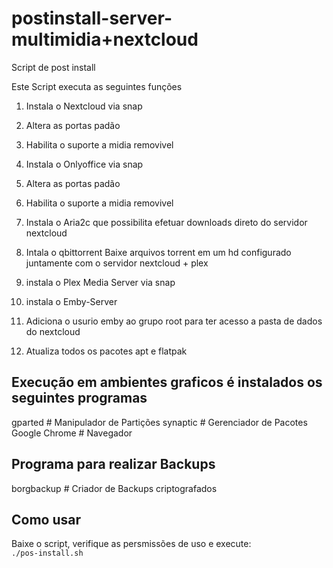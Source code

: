 # postinstall-server-multimidia+nextcloud

Script de post install

Este Script executa as seguintes funções

1. Instala o Nextcloud via snap 

2. Altera as portas padão 

3. Habilita o suporte a midia removivel

4. Instala o Onlyoffice via snap

5. Altera as portas padão

6. Habilita o suporte a midia removivel

7. Instala o Aria2c que possibilita efetuar downloads direto do servidor nextcloud  

8. Intala o qbittorrent Baixe arquivos torrent em um hd configurado juntamente com o servidor nextcloud + plex 

9. instala o Plex Media Server via snap 

10. instala o Emby-Server

11. Adiciona o usurio emby ao grupo root para ter acesso a pasta de dados do nextcloud 

12. Atualiza todos os pacotes apt e flatpak

## Execução em ambientes graficos é instalados os seguintes programas 

gparted 	# Manipulador de Partições 
synaptic	# Gerenciador de Pacotes
Google Chrome	# Navegador 

## Programa para realizar Backups

borgbackup	# Criador de Backups criptografados 

## Como usar

Baixe o script, verifique as persmissões de uso e execute:<br>
``./pos-install.sh``

